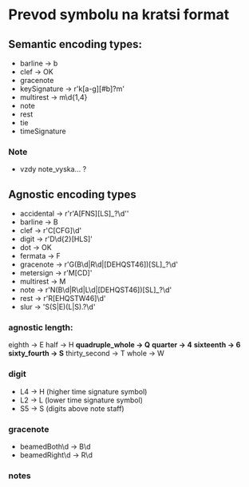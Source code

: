 # Prevod symbolu na kratsi format

## Semantic encoding types:
* barline -> b
* clef -> OK
* gracenote
* keySignature -> r'k[a-g][#b]?m'
* multirest -> m\d{1,4}
* note
* rest
* tie
* timeSignature

### Note
- vzdy note_vyska... ?

## Agnostic encoding types
* accidental -> r'r'A[FNS][LS]_?\d''
* barline -> B
* clef -> r'C[CFG]\d'
* digit -> r'D\d{2}[HLS]'
* dot -> OK
* fermata -> F
* gracenote -> r'G(B\d|R\d|[DEHQST46])[SL]_?\d'
* metersign -> r'M[CD]'
* multirest -> M
* note -> r'N(B\d|R\d|L\d|[DEHQST46])[SL]_?\d'
* rest -> r'R[EHQSTW46]\d'
* slur -> 'S(S|E)(L|S).?\d'

### agnostic length:
eighth -> E
half -> H
**quadruple_whole -> Q**
**quarter -> 4**
**sixteenth -> 6**
**sixty_fourth -> S**
thirty_second -> T 
whole -> W

### digit
* L4 -> H (higher time signature symbol)
* L2 -> L (lower time signature symbol)
* S5 -> S (digits above note staff)

### gracenote
* beamedBoth\d -> B\d
* beamedRight\d -> R\d

### notes

